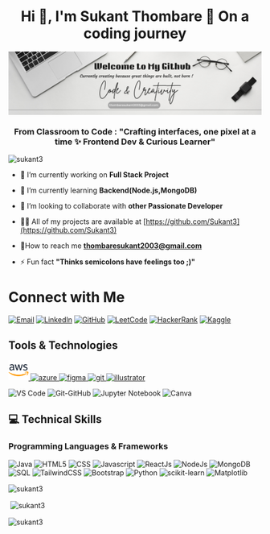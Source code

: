 <h1 align="center">Hi 👋, I'm Sukant Thombare 🎯 On a coding journey</h1>
<img align="center" aly="coding" width="700" src="Banner.png">
<h3 align="center">From Classroom to Code : "Crafting interfaces, one pixel at a time ✨  Frontend Dev & Curious Learner"</h3>

<p align="left"> <img src="https://komarev.com/ghpvc/?username=sukant3&label=Profile%20views&color=0e75b6&style=flat" alt="sukant3" /> </p>

- 🚀  I’m currently working on **Full Stack Project**

- 📘 I’m currently learning **Backend(Node.js,MongoDB)**

- 🤝 I’m looking to collaborate with **other Passionate Developer**

- 👨‍💻 All of my projects are available at [https://github.com/Sukant3](https://github.com/Sukant3)

- 📩How to reach me **thombaresukant2003@gmail.com**

- ⚡ Fun fact **"Thinks semicolons have feelings too ;)"**

# Connect with Me
[![Email](https://img.shields.io/badge/Email-%23D14836.svg?style=for-the-badge&logo=gmail&logoColor=white)](mailto:thombaresukant2003@gmail.com)
[![LinkedIn](https://img.shields.io/badge/LinkedIn-%230077B5.svg?style=for-the-badge&logo=linkedin&logoColor=white)](https://www.linkedin.com/in/sukant-thombare-756a7924b/)
[![GitHub](https://img.shields.io/badge/GitHub-%23181717.svg?style=for-the-badge&logo=github&logoColor=white)](http://github.com/sukant3)
[![LeetCode](https://img.shields.io/badge/LeetCode-000000?style=for-the-badge&logo=LeetCode&logoColor=#d16c06)](https://leetcode.com/thombaresukant2003/)
[![HackerRank](https://img.shields.io/badge/HackerRank-%23006500.svg?style=for-the-badge&logo=hackerrank&logoColor=white)](https://www.hackerrank.com/thombaresukant21)
[![Kaggle](https://img.shields.io/badge/Kaggle-035a7d?style=for-the-badge&logo=kaggle&logoColor=white)](https://www.kaggle.com/sukantthombare)


<h2 align="left">Tools & Technologies </h3>
<p align="left"> <a href="https://aws.amazon.com" target="_blank" rel="noreferrer"> <img src="https://raw.githubusercontent.com/devicons/devicon/master/icons/amazonwebservices/amazonwebservices-original-wordmark.svg" alt="aws" width="40" height="40"/> </a> <a href="https://azure.microsoft.com/en-in/" target="_blank" rel="noreferrer"> <img src="https://www.vectorlogo.zone/logos/microsoft_azure/microsoft_azure-icon.svg" alt="azure" width="40" height="40"/> </a>  <a href="https://www.figma.com/" target="_blank" rel="noreferrer"> <img src="https://www.vectorlogo.zone/logos/figma/figma-icon.svg" alt="figma" width="40" height="40"/> </a> <a href="https://git-scm.com/" target="_blank" rel="noreferrer"> <img src="https://www.vectorlogo.zone/logos/git-scm/git-scm-icon.svg" alt="git" width="40" height="40"/> </a> <a href="https://www.adobe.com/in/products/illustrator.html" target="_blank" rel="noreferrer"> <img src="https://www.vectorlogo.zone/logos/adobe_illustrator/adobe_illustrator-icon.svg" alt="illustrator" width="40" height="40"/> </a> 

![VS Code](https://img.shields.io/badge/VS%20Code-007ACC?style=for-the-badge&logo=visual-studio-code&logoColor=white)
![Git-GitHub](https://img.shields.io/badge/Git--GitHub-181717?style=for-the-badge&logo=github&logoColor=white)
![Jupyter Notebook](https://img.shields.io/badge/Jupyter%20Notebook-F37626?style=for-the-badge&logo=jupyter&logoColor=white)
![Canva](https://img.shields.io/badge/Canva-00C4CC?style=for-the-badge&logo=canva&logoColor=white)

## 💻 Technical Skills

### Programming Languages & Frameworks

![Java](https://img.shields.io/badge/Java-007396?style=for-the-badge&logo=java&logoColor=white)
![HTML5](https://img.shields.io/badge/html5-%23E34F26.svg?style=for-the-badge&logo=html5&logoColor=white)
![CSS](https://img.shields.io/badge/CSS-1572B6?style=for-the-badge&logo=css3&logoColor=white)
![Javascript](https://img.shields.io/badge/Javascript-F7DF1E?style=for-the-badge&logo=javascript&logoColor=black)
![ReactJs](https://img.shields.io/badge/ReactJs-61DAFB?style=for-the-badge&logo=react&logoColor=black)
![NodeJs](https://img.shields.io/badge/NodeJs-339933?style=for-the-badge&logo=node.js&logoColor=white)
![MongoDB](https://img.shields.io/badge/MongoDB-47A248?style=for-the-badge&logo=mongodb&logoColor=white)
![SQL](https://img.shields.io/badge/SQL-003B57?style=for-the-badge&logo=sql&logoColor=white)
![TailwindCSS](https://img.shields.io/badge/tailwindcss-%2338B2AC.svg?style=for-the-badge&logo=tailwind-css&logoColor=white)
![Bootstrap](https://img.shields.io/badge/Bootstrap-563D7C?style=for-the-badge&logo=bootstrap&logoColor=white)
![Python](https://img.shields.io/badge/python-3670A0?style=for-the-badge&logo=python&logoColor=ffdd54)
![scikit-learn](https://img.shields.io/badge/scikit--learn-%23F7931E.svg?style=for-the-badge&logo=scikit-learn&logoColor=white)
![Matplotlib](https://img.shields.io/badge/Matplotlib-%23ffffff.svg?style=for-the-badge&logo=Matplotlib&logoColor=black)

<p><img align="center" src="https://github-readme-stats.vercel.app/api/top-langs?username=sukant3&show_icons=true&locale=en&layout=compact" alt="sukant3" /></p>

<p>&nbsp;<img align="center" src="https://github-readme-stats.vercel.app/api?username=sukant3&show_icons=true&locale=en" alt="sukant3" /></p>

<p><img align="center" src="https://github-readme-streak-stats.herokuapp.com/?user=sukant3&" alt="sukant3" /></p>


